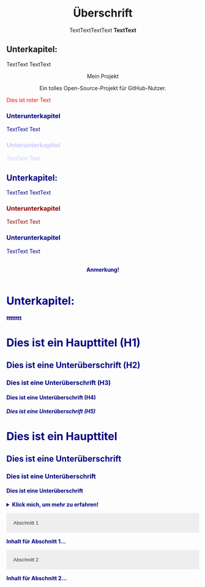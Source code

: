 <center>

# Überschrift

TextTextTextText
**TextText**
</center>


<h2>Unterkapitel:</h2>

TextText
TextText
<p align="center">Mein Projekt</p>
<p align="center">Ein tolles Open-Source-Projekt für GitHub-Nutzer.</p>

<span style="color: red;">Dies ist roter Text</span>


<font color="#000080">
<h3>Unterunterkapitel</h3>

TextText
Text
</font>
<font color="#CCCCFF">
<h3>Unterunterkapitel</h3>

TextText
Text
</font>
<font color="#000080">



<h2>Unterkapitel:</h2>

TextText
TextText

<font color="#8b0000">
<h3>Unterunterkapitel</h3>

TextText
Text
</font>
<font color="#000080">
<h3>Unterunterkapitel</h3>

TextText
Text
</font>
<font color="#000080">

<br>
<center>
    <b>
        Anmerkung!
        <br>
        <br>
        
    
</center>
<h1>Unterkapitel:</h1>

tttttttt


# Dies ist ein Haupttitel (H1)

## Dies ist eine Unterüberschrift (H2)

### Dies ist eine Unterüberschrift (H3)

#### Dies ist eine Unterüberschrift (H4)

##### Dies ist eine Unterüberschrift (H5)

<h1>Dies ist ein Haupttitel</h1>

<h2>Dies ist eine Unterüberschrift</h2>

<h3>Dies ist eine Unterüberschrift</h3>

<h4>Dies ist eine Unterüberschrift</h4>
<font color="#000080">
<details>
  <summary>Klick mich, um mehr zu erfahren!</summary>

  Hier ist der Inhalt, der in der klapplaren Box angezeigt wird. Dies kann beliebiger Markdown-Text sein.

  Zum Beispiel eine Liste:
  - Punkt 1
  - Punkt 2
  - Punkt 3
</details>
</font>


<!DOCTYPE html>
<html lang="en">
<head>
  <meta charset="UTF-8">
  <meta name="viewport" content="width=device-width, initial-scale=1.0">
  <style>
    .accordion {
      background-color: #eee;
      color: #333;
      cursor: pointer;
      padding: 18px;
      width: 100%;
      text-align: left;
      border: none;
      outline: none;
      transition: 0.4s;
    }

    .panel {
      padding: 0 18px;
      display: none;
      background-color: white;
      overflow: hidden;
    }
  </style>
</head>
<body>

<button class="accordion">Abschnitt 1</button>
<div class="panel">
  <p>Inhalt für Abschnitt 1...</p>
</div>

<button class="accordion">Abschnitt 2</button>
<div class="panel">
  <p>Inhalt für Abschnitt 2...</p>
</div>

<script>
  var acc = document.getElementsByClassName("accordion");
  var i;

  for (i = 0; i < acc.length; i++) {
    acc[i].addEventListener("click", function() {
      this.classList.toggle("active");
      var panel = this.nextElementSibling;
      if (panel.style.display === "block") {
        panel.style.display = "none";
      } else {
        panel.style.display = "block";
      }
    });
  }
</script>

</body>
</html>
